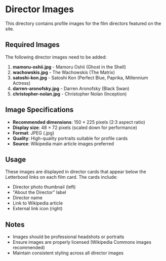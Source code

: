 # Director Images

This directory contains profile images for the film directors featured on the site.

## Required Images

The following director images need to be added:

1. **mamoru-oshii.jpg** - Mamoru Oshii (Ghost in the Shell)
2. **wachowskis.jpg** - The Wachowskis (The Matrix)
3. **satoshi-kon.jpg** - Satoshi Kon (Perfect Blue, Paprika, Millennium Actress)
4. **darren-aronofsky.jpg** - Darren Aronofsky (Black Swan)
5. **christopher-nolan.jpg** - Christopher Nolan (Inception)

## Image Specifications

- **Recommended dimensions**: 150 × 225 pixels (2:3 aspect ratio)
- **Display size**: 48 × 72 pixels (scaled down for performance)
- **Format**: JPEG (.jpg)
- **Quality**: High-quality portraits suitable for profile cards
- **Source**: Wikipedia main article images preferred

## Usage

These images are displayed in director cards that appear below the Letterboxd links on each film card. The cards include:
- Director photo thumbnail (left)
- "About the Director" label
- Director name
- Link to Wikipedia article
- External link icon (right)

## Notes

- Images should be professional headshots or portraits
- Ensure images are properly licensed (Wikipedia Commons images recommended)
- Maintain consistent styling across all director images
